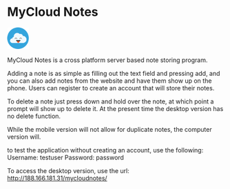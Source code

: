 # MyCloud Notes

<img src=WEBAPP-MyCloudNotes/myCloudNotesLogo.png width=10% height=10%>

MyCloud Notes is a cross platform server based note storing program. 

Adding a note is as simple as filling out the text field and pressing add, and you can also add notes from the website and have them show up on the phone. Users can register to create an account that will store their notes.

To delete a note just press down and hold over the note, at which point a prompt will show up to delete it. At the present time the desktop version has no delete function.

While the mobile version will not allow for duplicate notes, the computer version will.

to test the application without creating an account, use the following:
Username: testuser
Password: password

To access the desktop version, use the url:
http://188.166.181.31/mycloudnotes/


